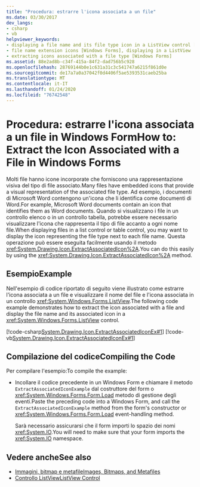 ```yaml
---
title: "Procedura: estrarre l'icona associata a un file"
ms.date: 03/30/2017
dev_langs:
- csharp
- vb
helpviewer_keywords:
- displaying a file name and its file type icon in a ListView control [Windows Forms]
- file name extension icons [Windows Forms], displaying in a ListView
- extracting icons associated with a file type [Windows Forms]
ms.assetid: 88e2ad8b-c34f-415a-84f2-dad756b5c928
ms.openlocfilehash: 28769144b0e1c631a31c3c541747a6215f861d0e
ms.sourcegitcommit: de17a7a0a37042f0d4406f5ae5393531caeb25ba
ms.translationtype: MT
ms.contentlocale: it-IT
ms.lasthandoff: 01/24/2020
ms.locfileid: "76742548"
---
```

# <a name="how-to-extract-the-icon-associated-with-a-file-in-windows-forms"></a><span data-ttu-id="54177-102">Procedura: estrarre l'icona associata a un file in Windows Form</span><span class="sxs-lookup"><span data-stu-id="54177-102">How to: Extract the Icon Associated with a File in Windows Forms</span></span>
<span data-ttu-id="54177-103">Molti file hanno icone incorporate che forniscono una rappresentazione visiva del tipo di file associato.</span><span class="sxs-lookup"><span data-stu-id="54177-103">Many files have embedded icons that provide a visual representation of the associated file type.</span></span> <span data-ttu-id="54177-104">Ad esempio, i documenti di Microsoft Word contengono un'icona che li identifica come documenti di Word.</span><span class="sxs-lookup"><span data-stu-id="54177-104">For example, Microsoft Word documents contain an icon that identifies them as Word documents.</span></span> <span data-ttu-id="54177-105">Quando si visualizzano i file in un controllo elenco o in un controllo tabella, potrebbe essere necessario visualizzare l'icona che rappresenta il tipo di file accanto a ogni nome file.</span><span class="sxs-lookup"><span data-stu-id="54177-105">When displaying files in a list control or table control, you may want to display the icon representing the file type next to each file name.</span></span> <span data-ttu-id="54177-106">Questa operazione può essere eseguita facilmente usando il metodo <xref:System.Drawing.Icon.ExtractAssociatedIcon%2A>.</span><span class="sxs-lookup"><span data-stu-id="54177-106">You can do this easily by using the <xref:System.Drawing.Icon.ExtractAssociatedIcon%2A> method.</span></span>  
  
## <a name="example"></a><span data-ttu-id="54177-107">Esempio</span><span class="sxs-lookup"><span data-stu-id="54177-107">Example</span></span>  
 <span data-ttu-id="54177-108">Nell'esempio di codice riportato di seguito viene illustrato come estrarre l'icona associata a un file e visualizzare il nome del file e l'icona associata in un controllo <xref:System.Windows.Forms.ListView>.</span><span class="sxs-lookup"><span data-stu-id="54177-108">The following code example demonstrates how to extract the icon associated with a file and display the file name and its associated icon in a <xref:System.Windows.Forms.ListView> control.</span></span>  
  
 [!code-csharp[System.Drawing.Icon.ExtractAssociatedIconEx#1](~/samples/snippets/csharp/VS_Snippets_Winforms/System.Drawing.Icon.ExtractAssociatedIconEx/CS/Form1.cs#1)]
 [!code-vb[System.Drawing.Icon.ExtractAssociatedIconEx#1](~/samples/snippets/visualbasic/VS_Snippets_Winforms/System.Drawing.Icon.ExtractAssociatedIconEx/VB/Form1.vb#1)]  
  
## <a name="compiling-the-code"></a><span data-ttu-id="54177-109">Compilazione del codice</span><span class="sxs-lookup"><span data-stu-id="54177-109">Compiling the Code</span></span>  
 <span data-ttu-id="54177-110">Per compilare l'esempio:</span><span class="sxs-lookup"><span data-stu-id="54177-110">To compile the example:</span></span>  
  
- <span data-ttu-id="54177-111">Incollare il codice precedente in un Windows Form e chiamare il metodo `ExtractAssociatedIconExample` dal costruttore del form o <xref:System.Windows.Forms.Form.Load> metodo di gestione degli eventi.</span><span class="sxs-lookup"><span data-stu-id="54177-111">Paste the preceding code into a Windows Form, and call the `ExtractAssociatedIconExample` method from the form's constructor or <xref:System.Windows.Forms.Form.Load> event-handling method.</span></span>  
  
     <span data-ttu-id="54177-112">Sarà necessario assicurarsi che il form importi lo spazio dei nomi <xref:System.IO>.</span><span class="sxs-lookup"><span data-stu-id="54177-112">You will need to make sure that your form imports the <xref:System.IO> namespace.</span></span>  
  
## <a name="see-also"></a><span data-ttu-id="54177-113">Vedere anche</span><span class="sxs-lookup"><span data-stu-id="54177-113">See also</span></span>

- [<span data-ttu-id="54177-114">Immagini, bitmap e metafile</span><span class="sxs-lookup"><span data-stu-id="54177-114">Images, Bitmaps, and Metafiles</span></span>](images-bitmaps-and-metafiles.md)
- [<span data-ttu-id="54177-115">Controllo ListView</span><span class="sxs-lookup"><span data-stu-id="54177-115">ListView Control</span></span>](../controls/listview-control-windows-forms.md)
